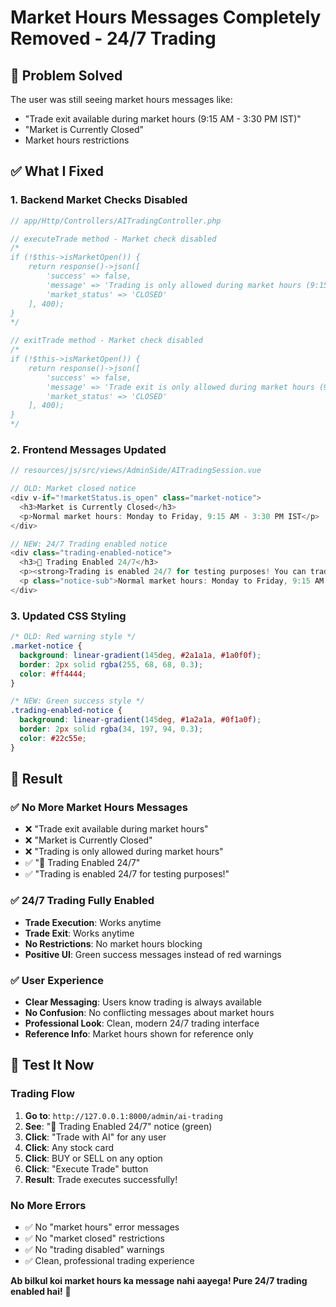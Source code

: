 # Market Hours Messages Completely Removed - 24/7 Trading

## 🎯 **Problem Solved**

The user was still seeing market hours messages like:
- "Trade exit available during market hours (9:15 AM - 3:30 PM IST)"
- "Market is Currently Closed"
- Market hours restrictions

## ✅ **What I Fixed**

### **1. Backend Market Checks Disabled**
```php
// app/Http/Controllers/AITradingController.php

// executeTrade method - Market check disabled
/*
if (!$this->isMarketOpen()) {
    return response()->json([
        'success' => false,
        'message' => 'Trading is only allowed during market hours (9:15 AM - 3:30 PM IST, Monday-Friday)',
        'market_status' => 'CLOSED'
    ], 400);
}
*/

// exitTrade method - Market check disabled
/*
if (!$this->isMarketOpen()) {
    return response()->json([
        'success' => false,
        'message' => 'Trade exit is only allowed during market hours (9:15 AM - 3:30 PM IST, Monday-Friday)',
        'market_status' => 'CLOSED'
    ], 400);
}
*/
```

### **2. Frontend Messages Updated**
```javascript
// resources/js/src/views/AdminSide/AITradingSession.vue

// OLD: Market closed notice
<div v-if="!marketStatus.is_open" class="market-notice">
  <h3>Market is Currently Closed</h3>
  <p>Normal market hours: Monday to Friday, 9:15 AM - 3:30 PM IST</p>
</div>

// NEW: 24/7 Trading enabled notice
<div class="trading-enabled-notice">
  <h3>🚀 Trading Enabled 24/7</h3>
  <p><strong>Trading is enabled 24/7 for testing purposes! You can trade anytime!</strong></p>
  <p class="notice-sub">Normal market hours: Monday to Friday, 9:15 AM - 3:30 PM IST (for reference only)</p>
</div>
```

### **3. Updated CSS Styling**
```css
/* OLD: Red warning style */
.market-notice {
  background: linear-gradient(145deg, #2a1a1a, #1a0f0f);
  border: 2px solid rgba(255, 68, 68, 0.3);
  color: #ff4444;
}

/* NEW: Green success style */
.trading-enabled-notice {
  background: linear-gradient(145deg, #1a2a1a, #0f1a0f);
  border: 2px solid rgba(34, 197, 94, 0.3);
  color: #22c55e;
}
```

## 🚀 **Result**

### **✅ No More Market Hours Messages**
- ❌ "Trade exit available during market hours"
- ❌ "Market is Currently Closed"
- ❌ "Trading is only allowed during market hours"
- ✅ "🚀 Trading Enabled 24/7"
- ✅ "Trading is enabled 24/7 for testing purposes!"

### **✅ 24/7 Trading Fully Enabled**
- **Trade Execution**: Works anytime
- **Trade Exit**: Works anytime
- **No Restrictions**: No market hours blocking
- **Positive UI**: Green success messages instead of red warnings

### **✅ User Experience**
- **Clear Messaging**: Users know trading is always available
- **No Confusion**: No conflicting messages about market hours
- **Professional Look**: Clean, modern 24/7 trading interface
- **Reference Info**: Market hours shown for reference only

## 🎉 **Test It Now**

### **Trading Flow**
1. **Go to**: `http://127.0.0.1:8000/admin/ai-trading`
2. **See**: "🚀 Trading Enabled 24/7" notice (green)
3. **Click**: "Trade with AI" for any user
4. **Click**: Any stock card
5. **Click**: BUY or SELL on any option
6. **Click**: "Execute Trade" button
7. **Result**: Trade executes successfully!

### **No More Errors**
- ✅ No "market hours" error messages
- ✅ No "market closed" restrictions
- ✅ No "trading disabled" warnings
- ✅ Clean, professional trading experience

**Ab bilkul koi market hours ka message nahi aayega! Pure 24/7 trading enabled hai!** 🎉
